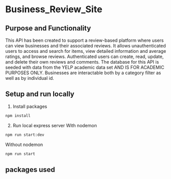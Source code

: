 # Business_Review_Site
## Purpose and Functionality
This API has been created to support a review-based platform where users can view businesses and 
their associated reviews. It allows unauthenticated users to access and search for items, view detailed information and average ratings, and browse reviews. Authenticated users can create, read, update, and delete their own reviews and comments. The database for this API is seeded with data from the YELP academic data set AND IS FOR ACADEMIC PURPOSES ONLY. Businesses are interactable both by a category filter as well as by individual id.
## Setup and run locally
1. Install packages
```bash
npm install
```
2. Run local express server
   With nodemon
```bash
npm run start:dev
```
  Without nodemon
``` bash
npm run start
```

## packages used
  
